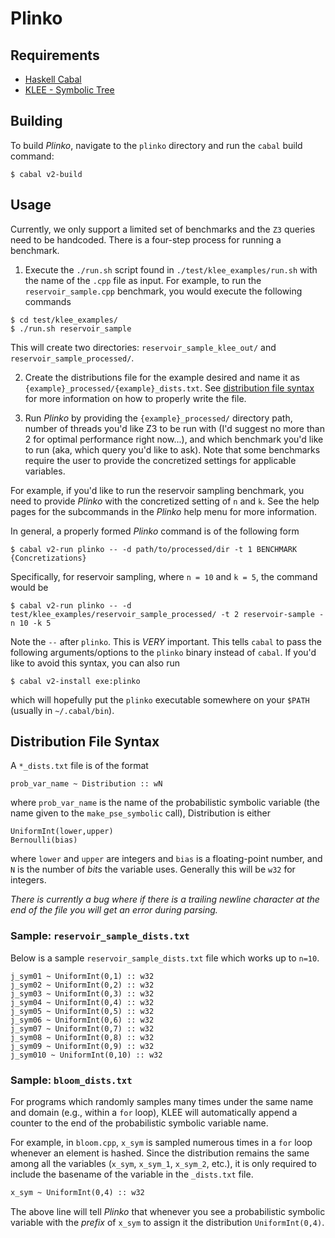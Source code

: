 # Plinko

## Requirements

- [Haskell Cabal](https://www.haskell.org/cabal/)
- [KLEE - Symbolic Tree](https://github.com/lahiri-phdworks/klee/tree/symbolic_tree)

## Building

To build *Plinko*, navigate to the `plinko` directory and run the `cabal` build command:

```
$ cabal v2-build
```

## Usage

Currently, we only support a limited set of benchmarks and the `Z3` queries need to be handcoded. There is a four-step process for running a benchmark.

1. Execute the `./run.sh` script found in `./test/klee_examples/run.sh` with the name of the `.cpp` file as input. For example, to run the `reservoir_sample.cpp` benchmark, you would execute the following commands

```
$ cd test/klee_examples/
$ ./run.sh reservoir_sample
```

   This will create two directories: `reservoir_sample_klee_out/` and `reservoir_sample_processed/`. 

2. Create the distributions file for the example desired and name it as `{example}_processed/{example}_dists.txt`. See [distribution file syntax](#Distribution-File-Syntax) for more information on how to properly write the file.

3. Run *Plinko* by providing the `{example}_processed/` directory path, number of threads you'd like Z3 to be run with (I'd suggest no more than 2 for optimal performance right now...), and which benchmark you'd like to run (aka, which query you'd like to ask). Note that some benchmarks require the user to provide the concretized settings for applicable variables.

For example, if you'd like to run the reservoir sampling benchmark, you need to provide *Plinko* with the concretized setting of `n` and `k`. See the help pages for the subcommands in the *Plinko* help menu for more information.

In general, a properly formed *Plinko* command is of the following form

```
$ cabal v2-run plinko -- -d path/to/processed/dir -t 1 BENCHMARK {Concretizations}
```

Specifically, for reservoir sampling, where `n = 10` and `k = 5`, the command would be

```
$ cabal v2-run plinko -- -d test/klee_examples/reservoir_sample_processed/ -t 2 reservoir-sample -n 10 -k 5
```

Note the `--` after `plinko`. This is *VERY* important. This tells `cabal` to pass the following arguments/options to the `plinko` binary instead of `cabal`. If you'd like to avoid this syntax, you can also run

```
$ cabal v2-install exe:plinko
```

which will hopefully put the `plinko` executable somewhere on your `$PATH` (usually in `~/.cabal/bin`).

## Distribution File Syntax

A `*_dists.txt` file is of the format

```
prob_var_name ~ Distribution :: wN
```

where `prob_var_name` is the name of the probabilistic symbolic variable (the name given to the `make_pse_symbolic` call), Distribution is either

```
UniformInt(lower,upper)
Bernoulli(bias)
```

where `lower` and `upper` are integers and `bias` is a floating-point number, and `N` is the number of *bits* the variable uses. Generally this will be `w32` for integers.

*There is currently a bug where if there is a trailing newline character at the end of the file you will get an error during parsing.*

### Sample: `reservoir_sample_dists.txt`
Below	is a sample `reservoir_sample_dists.txt` file which works up to `n=10`.

```
j_sym01 ~ UniformInt(0,1) :: w32
j_sym02 ~ UniformInt(0,2) :: w32
j_sym03 ~ UniformInt(0,3) :: w32
j_sym04 ~ UniformInt(0,4) :: w32
j_sym05 ~ UniformInt(0,5) :: w32
j_sym06 ~ UniformInt(0,6) :: w32
j_sym07 ~ UniformInt(0,7) :: w32
j_sym08 ~ UniformInt(0,8) :: w32
j_sym09 ~ UniformInt(0,9) :: w32
j_sym010 ~ UniformInt(0,10) :: w32
```

### Sample: `bloom_dists.txt`

For programs which randomly samples many times under the same name and domain (e.g., within a `for` loop), KLEE will automatically append a counter to the end of the probabilistic symbolic variable name. 

For example, in `bloom.cpp`, `x_sym` is sampled numerous times in a `for` loop whenever an element is hashed. Since the distribution remains the same among all the variables (`x_sym`, `x_sym_1`, `x_sym_2`, etc.), it is only required to include the basename of the variable in the `_dists.txt` file.

```txt
x_sym ~ UniformInt(0,4) :: w32
```

The above line will tell *Plinko* that whenever you see a probabilistic symbolic variable with the *prefix* of `x_sym` to assign it the distribution `UniformInt(0,4)`.
